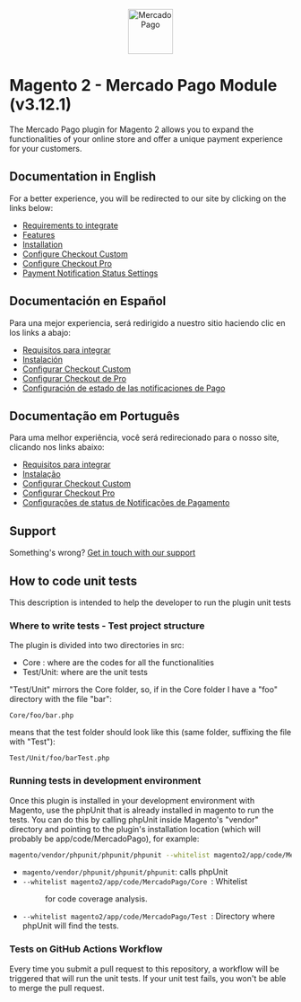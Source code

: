 <p align="center">
  <a href="https://www.mercadopago.com/">
    <img src="https://http2.mlstatic.com/ui/navigation/5.3.7/mercadopago/logo__large@2x.png" height="80" width="auto" alt="MercadoPago">
  </a>
</p>

# Magento 2 - Mercado Pago Module (v3.12.1)

The Mercado Pago plugin for Magento 2 allows you to expand the functionalities of your online store and offer a unique payment experience for your customers.

## Documentation in English

For a better experience, you will be redirected to our site by clicking on the links below:

-   [Requirements to integrate](https://www.mercadopago.com.br/developers/en/guides/plugins/official/magento-two#bookmark_requirements_to_integrate)
-   [Features](https://www.mercadopago.com.br/developers/en/guides/plugins/official/magento-two#bookmark_features)
-   [Installation](https://www.mercadopago.com.br/developers/en/guides/plugins/official/magento-two#bookmark_installation)
-   [Configure Checkout Custom](<https://www.mercadopago.com.br/developers/en/guides/plugins/official/magento-two#bookmark_credit_card_and_ticket_configuration_(custom_checkout)>)
-   [Configure Checkout Pro](https://www.mercadopago.com.br/developers/en/guides/plugins/official/magento-two#bookmark_basic_checkout_configuration)
-   [Payment Notification Status Settings](https://www.mercadopago.com.br/developers/en/guides/plugins/official/magento-two#bookmark_payment_notification_status_settings)

## Documentación en Español

Para una mejor experiencia, será redirigido a nuestro sitio haciendo clic en los links a abajo:

-   [Requisitos para integrar](https://www.mercadopago.com.br/developers/es/guides/plugins/official/magento-two#bookmark_requisitos_para_integrar)
-   [Instalación](https://www.mercadopago.com.br/developers/es/guides/plugins/official/magento-two#bookmark_instalaci%C3%B3n)
-   [Configurar Checkout Custom](<https://www.mercadopago.com.br/developers/es/guides/plugins/official/magento-two#bookmark_configuraci%C3%B3n_de_la_tarjeta_de_cr%C3%A9dito_y_tickets_(custom_checkout)>)
-   [Configurar Checkout de Pro](https://www.mercadopago.com.br/developers/es/guides/plugins/official/magento-two#bookmark_configuraci%C3%B3n_de_basic_checkout)
-   [Configuración de estado de las notificaciones de Pago](https://www.mercadopago.com.br/developers/es/guides/plugins/official/magento-two#bookmark_configuraci%C3%B3n_de_estado_de_las_notificaciones_de_pago)

## Documentação em Português

Para uma melhor experiência, você será redirecionado para o nosso site, clicando nos links abaixo:

-   [Requisitos para integrar](https://www.mercadopago.com.br/developers/pt/guides/plugins/official/magento-two#bookmark_requisitos_para_integrar)
-   [Instalação](https://www.mercadopago.com.br/developers/pt/guides/plugins/official/magento-two#bookmark_instala%C3%A7%C3%A3o)
-   [Configurar Checkout Custom](<https://www.mercadopago.com.br/developers/pt/guides/plugins/official/magento-two#bookmark_configura%C3%A7%C3%B5es_de_cart%C3%A3o_de_cr%C3%A9dito_e_boleto_(custom_checkout)>)
-   [Configurar Checkout Pro](https://www.mercadopago.com.br/developers/pt/guides/plugins/official/magento-two#bookmark_configura%C3%A7%C3%B5es_de_basic_checkout)
-   [Configurações de status de Notificações de Pagamento](https://www.mercadopago.com.br/developers/pt/guides/plugins/official/magento-two#bookmark_configura%C3%A7%C3%B5es_de_status_de_notifica%C3%A7%C3%B5es_de_pagamento)

## Support

Something's wrong? [Get in touch with our support](https://www.mercadopago.com.ar/developers/en/support)

## How to code unit tests

This description is intended to help the developer to run the plugin unit tests

### Where to write tests - Test project structure

The plugin is divided into two directories in src:

-   Core : where are the codes for all the functionalities
-   Test/Unit: where are the unit tests

"Test/Unit" mirrors the Core folder, so, if in the Core folder I have a "foo" directory with the file "bar":

```
Core/foo/bar.php
```

means that the test folder should look like this (same folder, suffixing the file with "Test"):

```
Test/Unit/foo/barTest.php
```

### Running tests in development environment

Once this plugin is installed in your development environment with Magento, use the phpUnit that is already installed in magento to run the tests.
You can do this by calling phpUnit inside Magento's "vendor" directory and pointing to the plugin's installation location (which will probably be app/code/MercadoPago), for example:

```bash
magento/vendor/phpunit/phpunit/phpunit --whitelist magento2/app/code/MercadoPago/Core magento/app/code/MercadoPago/Test
```

-   `magento/vendor/phpunit/phpunit/phpunit`: calls phpUnit
-   `--whitelist magento2/app/code/MercadoPago/Core `: Whitelist <dir> for code coverage analysis.
-   `--whitelist magento2/app/code/MercadoPago/Test `: Directory where phpUnit will find the tests.

### Tests on GitHub Actions Workflow

Every time you submit a pull request to this repository, a workflow will be triggered that will run the unit tests. If your unit test fails, you won't be able to merge the pull request.
